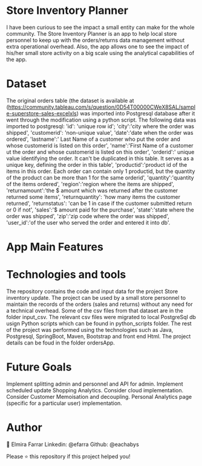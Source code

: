 # Store Inventory Planner
I have been curious to see the impact a small entity can make for the whole community. The Store Inventory Planner is an app to help local store personnel to keep up with the orders/returns data management without extra operational overhead. Also, the app allows one to see the impact of his/her small store activity on a big scale using the analytical capabilities of the app.

# Dataset
The original orders table (the dataset is available at (https://community.tableau.com/s/question/0D54T00000CWeX8SAL/sample-superstore-sales-excelxls)  was imported into Postgresql database after it went through the modification using a python script. The following data was imported to postgresql:
'id': 'unique row id'; 
'city':'city where the order was shipped', 
'customerid': 'non-unique value', 
'date':'date when the order was ordered', 
'lastname':' Last Name  of a customer who put the order and whose customerid is listed on this order',
'name':'First Name of a customer ut the order and whose customerid is listed on this order', 
'orderid':' unique value identifying the order. It can't be duplicated in this table. It serves as a unique key, defining the order in this table', 
'productid':'product id of the items in this order. Each order can contain only 1 productid, but the quantity of the product can be more than 1 for the same orderid', 
'quantity':'quantity of the items ordered',
'region':'region where the items are shipped',
'returnamount':'the $ amount which was returned after the customer returned some items',
'returnquantity': 'how many items the customer returned',
'returnstatus': 'can be 1 in case if the customer submitted return or 0 if not',
'sales':'$ amount paid for the purchase',
'state':'state where the order was shipped', 
'zip':'zip code where the order was shipped',
'user_id':'of the user who served the order and entered it into db'.

# App Main Features

# Technologies and tools
The repository contains the code and input data for the project Store inventory update. The project can be used by a small store personnel to maintain the records of the orders (sales and returns) without any need for a technical overhead.
Some of the csv files from that dataset are in the folder input_csv. The relevant csv files were migrated to local PostgreSql db usign Python scripts which can be found in python_scripts folder.
The rest of the project was performed using the technologies such as Java, Postgresql, SpringBoot, Maven, Bootstrap and front end Html. The project details can be foud in the folder ordersApp.

# Future Goals

Implement splitting admin and personnel and API for admin.
Implement scheduled update Shopping Analytics. Consider cloud implementation. 
Consider Customer Memoisation and decoupling.
Personal Analytics page (specific for a particular user) implementation. 

# Author

👤 Elmira Farrar
Linkedin: @efarra
Github: @eachabys

Please ⭐️ this repository if this project helped you!

